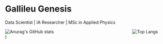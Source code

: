 # Gallileu Genesis
Data Scientist | IA Researcher | MSc in Applied Physics


<div style="display: flex; justify-content: space-between;">
  <a href="https://github.com/gallileugenesis/github-readme-stats">
    <img align="left" src="https://github-readme-stats.vercel.app/api?username=gallileugenesis" alt="Anurag's GitHub stats" />
  </a>
  <a href="https://github.com/gallileugenesis">
    <img align="right" src="https://github-readme-stats.vercel.app/api/top-langs/?username=gallileugenesis&layout=compact" alt="Top Langs" />
  </a>
</div>
)

